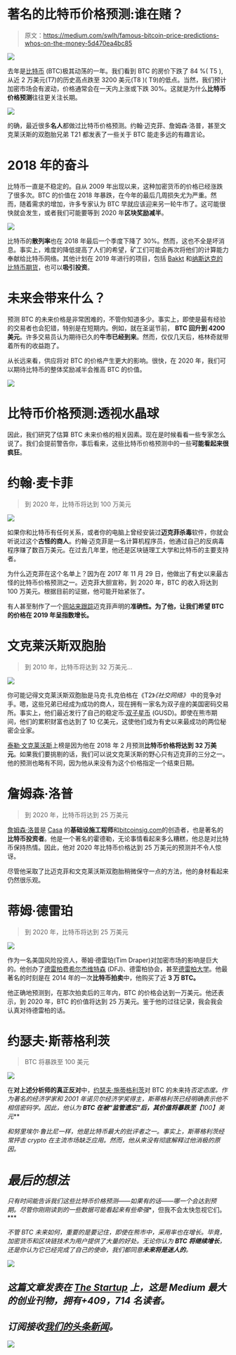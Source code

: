 # 著名的比特币价格预测:谁在赌？

> 原文：<https://medium.com/swlh/famous-bitcoin-price-predictions-whos-on-the-money-5d470ea4bc85>

![](img/575e3990a559d3fe60f5e6b2b6fbb49a.png)

去年是[比特币](https://cryptpresso.com/bitcoin/) (BTC)极其动荡的一年。我们看到 BTC 的房价下跌了 84 %( T5 ),从近 2 万美元(T7)的历史高点跌至 3200 美元(T8 )( T9)的低点。当然，我们预计加密市场会有波动，价格通常会在一天内上涨或下跌 30%。这就是为什么**比特币价格预测**往往更关注长期。

![](img/111d24cf3c45aa5bb0702fac5b66eb65.png)

的确，最近很多**名人**都做过比特币价格预测。约翰·迈克菲、詹姆森·洛普，甚至文克莱沃斯的双胞胎兄弟 T21 都发表了一些关于 BTC 能走多远的有趣言论。

# 2018 年的奋斗

比特币一直是不稳定的。自从 2009 年出现以来，这种加密货币的价格已经涨跌了很多次。BTC 的价值在 2018 年暴跌，在今年的最后几周损失尤为严重。然而，随着需求的增加，许多专家认为 BTC 早就应该迎来另一轮牛市了。这可能很快就会发生，或者我们可能要等到 2020 年**区块奖励减半**。

![](img/0b09d2bfc83c563997d058089c4b6efb.png)

比特币的**散列率**也在 2018 年最后一个季度下降了 30%。然而，这也不全是坏消息。事实上，难度的降低提高了人们的希望，矿工们可能会再次将他们的计算能力奉献给比特币网络。其他计划在 2019 年进行的项目，包括 [Bakkt](https://www.bakkt.com/index) 和[纳斯达克的比特币期货](https://coinedtimes.com/bitcoin-4200-recovery-due-to-nasdaq-news/)，也可以**吸引投资**。

# 未来会带来什么？

预测 BTC 的未来价格是非常困难的，不管你知道多少。事实上，即使是最有经验的交易者也会犯错，特别是在短期内。例如，就在圣诞节前， **BTC 回升到 4200 美元**。许多交易员认为期待已久的**牛市已经到来**。然而，仅仅几天后，格林奇就带着所有的收益跑了。

从长远来看，供应将对 BTC 的价格产生更大的影响。很快，在 2020 年，我们可以期待比特币的整体奖励减半会推高 BTC 的价值。

![](img/6d229a24b307e1e0c3d32cc85a17fb78.png)

# 比特币价格预测:透视水晶球

因此，我们研究了估算 BTC 未来价格的相关因素。现在是时候看看一些专家怎么说了。我们会提前警告你，事后看来，这些比特币价格预测中的一些**可能看起来很疯狂**。

# 约翰·麦卡菲

> 到 2020 年，比特币将达到 100 万美元

![](img/00248bace89f258be516e32c632ffa13.png)

如果你和比特币有任何关系，或者你的电脑上曾经安装过**迈克菲杀毒**软件，你就会听说过这个**古怪的商人**。约翰·迈克菲是一名计算机程序员，他通过自己的反病毒程序赚了数百万美元。在过去几年里，他还是区块链理工大学和比特币的主要支持者。

为什么迈克菲在这个名单上？因为在 2017 年 11 月 29 日，他做出了有史以来最古怪的比特币价格预测之一。迈克菲大胆宣称，到 2020 年，BTC 的收入将达到 100 万美元。根据目前的证据，他可能开始紧张了。

有人甚至制作了一个[网站来跟踪](https://bircoin.top/)迈克菲声明的**准确性。为了他，让我们希望 BTC 的价格在 2019 年呈指数增长。**

# 文克莱沃斯双胞胎

> 到 2010 年，比特币将达到 32 万美元…

![](img/d6327c4212d839f405d193f783e371a0.png)

你可能记得文克莱沃斯双胞胎是马克·扎克伯格在《T2》*《社交网络》* 中的竞争对手。嗯，这些兄弟已经成为成功的商人，现在拥有一家名为双子座的美国密码交易所。事实上，他们最近发行了自己的稳定币:[双子星币](https://coinmarketcap.com/currencies/gemini-dollar/) (GUSD)。即使在熊市期间，他们的累积财富也达到了 10 亿美元，这使他们成为有史以来最成功的两位秘密企业家。

[泰勒·文克莱沃斯](https://twitter.com/tylerwinklevoss)上榜是因为他在 2018 年 2 月预测**比特币价格将达到 32 万美元**。如果我们要挑剔的话，我们可以说文克莱沃斯的野心只有迈克菲的三分之一。他的预测也略有不同，因为他从来没有为这个价格指定一个结束日期。

# 詹姆森·洛普

> 到 2020 年，比特币将达到 25 万美元

[詹姆森·洛普](https://twitter.com/lopp)是 [Casa](https://keys.casa/) 的**基础设施工程师**和[bitcoinsig.com](https://sites.google.com/site/bitcoinsig/)的创造者，也是著名的**比特币投资者**。他是一个著名的霍德勒，无论事情看起来多么糟糕，他总是对比特币保持热情。因此，他对 2020 年比特币价格达到 25 万美元的预测并不令人惊讶。

尽管他采取了比迈克菲和文克莱沃斯双胞胎稍微保守一点的方法，他的身材看起来仍然很乐观。

# 蒂姆·德雷珀

> 到 2020 年，比特币将达到 25 万美元

![](img/bcb27d9c8ed4a5f8b67d2910de9bec25.png)

作为一名美国风险投资人，蒂姆·德雷珀(Tim Draper)对加密市场的影响是巨大的。他创办了[德雷柏费希尔杰维特森](https://dfj.com/) (DFJ)、德雷柏协会，甚至[德雷柏大学](https://www.draperuniversity.com/)。他最著名的时刻是在 2014 年的一次**比特币拍卖**中，他购买了近 **3 万 BTC。**

他正确地预测到，在那次拍卖后的三年内，BTC 的价格会达到一万美元。他还表示，到 2020 年，BTC 的价值将达到 25 万美元。鉴于他的过往记录，我会我会认真对待德雷柏的话。

# 约瑟夫·斯蒂格利茨

> BTC 将暴跌至 100 美元

![](img/0a1c6031142dec46618db987508e7d1c.png)

在**对上述分析师的真正反对**中，[约瑟夫·施蒂格利茨](https://twitter.com/JosephEStiglitz)对 BTC 的未来持**否定态度。作为著名的经济学家和 2001 年诺贝尔经济学奖得主，斯蒂格利茨已经明确表示他不相信密码学。因此，他认为 **BTC 在被“监管遗忘”后，其价值将暴跌至***【100】美元***

*和努里埃尔·鲁比尼一样，他是比特币最大的批评者之一。事实上，斯蒂格利茨经常抨击 crypto 在主流市场缺乏应用。然而，他从来没有彻底解释过他消极的原因。*

# *最后的想法*

*只有时间能告诉我们这些比特币价格预测——如果有的话——哪一个会达到预期。尽管你刚刚读到的一些数据可能看起来有些牵强**，但我不会太快忽视它们。***

*不管 BTC 未来如何，重要的是要记住，即使在熊市中，采用率也在增长。毕竟，加密货币和区块链技术为用户提供了大量的好处。无论你认为 **BTC 将继续增长**，还是你认为它已经完成了自己的使命，我们都同意**未来将是迷人的**。*

*[![](img/308a8d84fb9b2fab43d66c117fcc4bb4.png)](https://medium.com/swlh)*

## *这篇文章发表在 [The Startup](https://medium.com/swlh) 上，这是 Medium 最大的创业刊物，拥有+409，714 名读者。*

## *订阅接收[我们的头条新闻](http://growthsupply.com/the-startup-newsletter/)。*

*[![](img/b0164736ea17a63403e660de5dedf91a.png)](https://medium.com/swlh)*